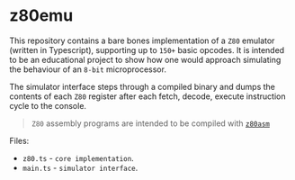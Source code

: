 # z80emu

This repository contains a bare bones implementation of a `Z80` emulator (written in Typescript), supporting up to `150+` basic opcodes. It is intended to be an educational project to show how one would approach simulating the behaviour of an `8-bit` microprocessor.

The simulator interface steps through a compiled binary and dumps the contents of each `Z80` register after each fetch, decode, execute instruction cycle to the console.

> `Z80` assembly programs are intended to be compiled with [`z80asm`](https://www.nongnu.org/z80asm/)

Files:
<br/>
* `z80.ts` - `core implementation`.
* `main.ts` - `simulator interface`.
